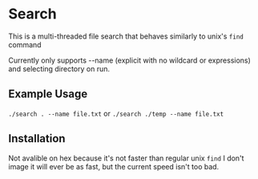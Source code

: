 # Search

This is a multi-threaded file search that behaves similarly to unix's ```find``` command

Currently only supports --name (explicit with no wildcard or expressions) and selecting directory on run.

## Example Usage

```./search . --name file.txt```
or
```./search ./temp --name file.txt```

## Installation

Not avalible on hex because it's not faster than regular unix ```find```
I don't image it will ever be as fast, but the current speed isn't too bad.
